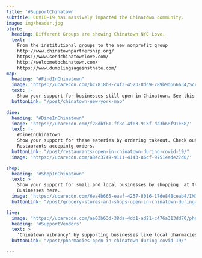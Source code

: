```yaml
---
title: '#SupportChinatown'
subtitle: COVID-19 has massively impacted the Chinatown community.
image: img/header.jpg
blurb:
  heading: Different Groups are showing Chinatown NYC Love.
  text: | 
    From the institutional groups to the new nonprofit group
    http://www.chinatownpartnership.org/
    https://www.sendchinatownlove.com/
    http://welcometochinatown.com/
    https://www.dumplingsagainsthate.com/
map:
  heading: "#FindInChinatown"
  image: 'https://ucarecdn.com/bc7818b8-c4f3-4523-8dc9-789b9d666a34/ScreenShot20200418at92230PM.png'
  text: |-
    Show your support for businesses still open in Chinatown. See this map for small businesses in Chinatown that start still open and #supportlocal.
  buttonLink: "/post/chinatown-new-york-map"

dine:
  heading: "#DineInChinatown"
  image: 'https://ucarecdn.com/f28dbf81-ff8e-4f03-913f-da3b68f91e58/'
  text: |-
    #DineInChinatown 
    Show your support for these eateries by ordering takeout. Check out our Airtable list for Manhattan Chinatown
    Restaurants accepintg orders.
  buttonLink: "/post/restaurants-open-in-chinatown-during-covid-19/"
  image: 'https://ucarecdn.com/a8ec3749-9111-4143-86cf-97514ade27d0/'

shop:
  heading: '#ShopInChinatown'
  text: >
    Show your support for small and local businesses by shopping  at these following  stores. Check out our Airtable list for Manhattan Chinatown
    Businesses here.
  image: 'https://ucarecdn.com/6ea4b665-eaaf-4257-8016-17de848ceab4/IMG_20200305_122958_1.jpg'
  buttonLink: "/post/grocery-stores-and-shops-open-in-chinatown-during-covid-19/"

live:
  image: 'https://ucarecdn.com/ae03b63d-38da-4dd1-ad21-c476a313dd70/pharm.jpg'
  heading: '#SupportVendors'
  text: > 
    'Chinatown Vibrancy' by supporting businesses like local pharmacies. These 
  buttonLink: "/post/pharmacies-open-in-chinatown-during-covid-19/"

---
```

